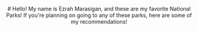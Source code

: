<p align="center">
# Hello! My name is Ezrah Marasigan, and these are my favorite National Parks!
If you're planning on going to any of these parks, here are some of my recommendations!
</p>
